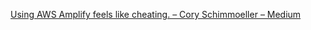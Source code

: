 [Using AWS Amplify feels like cheating. – Cory Schimmoeller – Medium](https://medium.com/@coryschimmoeller/using-aws-amplify-feels-like-cheating-e5eabcaea500)
